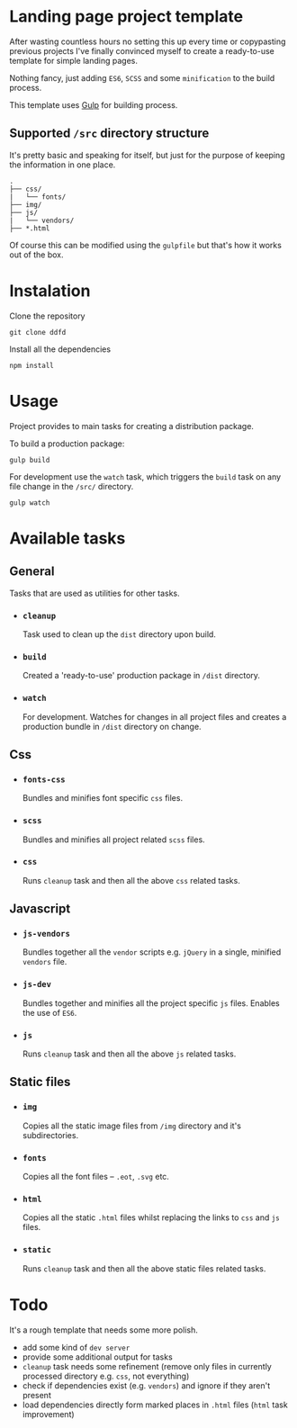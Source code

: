 # Landing page project template

After wasting countless hours no setting this up every time or copypasting previous projects I've finally convinced myself to create a ready-to-use template for simple landing pages.

Nothing fancy, just adding `ES6`, `SCSS` and some `minification` to the build process.

This template uses [Gulp](https://gulpjs.com) for building process.


## Supported `/src` directory structure

It's pretty basic and speaking for itself, but just for the purpose of keeping the information in one place.

```
.
├── css/
|   └── fonts/
├── img/
├── js/
|   └── vendors/
├── *.html
```

Of course this can be modified using the `gulpfile` but that's how it works out of the box.

# Instalation

Clone the repository

```
git clone ddfd
```

Install all the dependencies

```
npm install
```

# Usage

Project provides to main tasks for creating a distribution package.

To build a production package:

```
gulp build
```

For development use the `watch` task, which triggers the `build` task on any file change in the `/src/` directory.

```
gulp watch
```



# Available tasks

## **General**

Tasks that are used as utilities for other tasks.

- ### `cleanup`
  Task used to clean up the `dist` directory upon build.

- ### `build`
  Created a 'ready-to-use' production package in `/dist` directory.

- ### `watch`
  For development. Watches for changes in all project files and creates a production bundle in `/dist` directory on change.

## **Css**

- ### `fonts-css`
  Bundles and minifies font specific `css` files.

- ### `scss`
  Bundles and minifies all project related `scss` files.

- ### `css`
  Runs `cleanup` task and then all the above `css` related tasks.

## **Javascript**

- ### `js-vendors`
  Bundles together all the `vendor` scripts e.g. `jQuery` in a single, minified `vendors` file.

- ### `js-dev`
  Bundles together and minifies all the project specific `js` files. Enables the use of `ES6`.

- ### `js`
  Runs `cleanup` task and then all the above `js` related tasks.

## **Static files**

- ### `img`
  Copies all the static image files from `/img` directory and it's subdirectories.

- ### `fonts`
  Copies all the font files – `.eot`, `.svg` etc.

- ### `html`
  Copies all the static `.html` files whilst replacing the links to `css` and `js` files.

- ### `static`
  Runs `cleanup` task and then all the above static files related tasks.


# Todo

It's a rough template that needs some more polish.

- add some kind of `dev server`
- provide some additional output for tasks
- `cleanup` task needs some refinement (remove only files in currently processed directory e.g. `css`, not everything)
- check if dependencies exist (e.g. `vendors`) and ignore if they aren't present
- load dependencies directly form marked places in `.html` files (`html` task improvement)